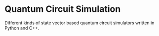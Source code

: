 # Quantum Circuit Simulation

Different kinds of state vector based quantum circuit simulators written in Python and C++.